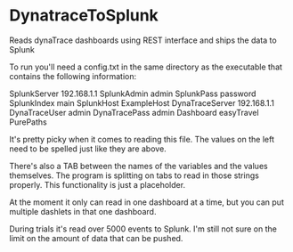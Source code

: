 DynatraceToSplunk
=================

Reads dynaTrace dashboards using REST interface and ships the data to Splunk 

To run you'll need a config.txt in the same directory as the executable that contains the following information:

SplunkServer	192.168.1.1
SplunkAdmin	admin
SplunkPass	password
SplunkIndex	main
SplunkHost	ExampleHost
DynaTraceServer	192.168.1.1
DynaTraceUser	admin
DynaTracePass	admin
Dashboard	easyTravel PurePaths



It's pretty picky when it comes to reading this file. The values on the left need to be spelled just like they are above.

There's also a TAB between the names of the variables and the values themselves. The program is splitting on tabs to read in 
those strings properly. This functionality is just a placeholder.


At the moment it only can read in one dashboard at a time, but you can put multiple dashlets in that one dashboard. 

During trials it's read over 5000 events to Splunk. I'm still not sure on the limit on the amount of data that can be pushed.
